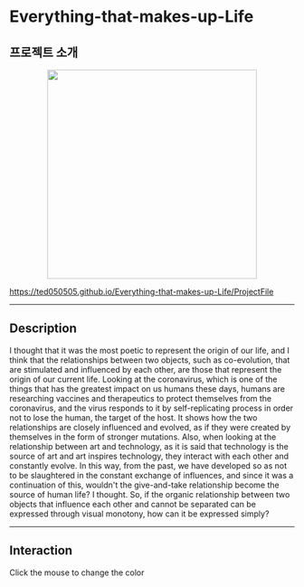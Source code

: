 # Everything-that-makes-up-Life

## 프로젝트 소개

<p align="center"><img src="https://user-images.githubusercontent.com/83487028/188097447-053a82ad-c5ce-4062-9eaf-e830c1f7cb11.png width="700px" height="370px"></img></p>

<https://ted050505.github.io/Everything-that-makes-up-Life/ProjectFile>

***

## Description

I thought that it was the most poetic to represent the origin of our life, and I think that the relationships between two objects, such as co-evolution, that are stimulated and influenced by each other, are those that represent the origin of our current life.
Looking at the coronavirus, which is one of the things that has the greatest impact on us humans these days, humans are researching vaccines and therapeutics to protect themselves from the coronavirus, and the virus responds to it by self-replicating process in order not to lose the human, the target of the host. It shows how the two relationships are closely influenced and evolved, as if they were created by themselves in the form of stronger mutations.
Also, when looking at the relationship between art and technology, as it is said that technology is the source of art and art inspires technology, they interact with each other and constantly evolve.
In this way, from the past, we have developed so as not to be slaughtered in the constant exchange of influences, and since it was a continuation of this, wouldn't the give-and-take relationship become the source of human life? I thought.
So, if the organic relationship between two objects that influence each other and cannot be separated can be expressed through visual monotony, how can it be expressed simply?

***

## Interaction

Click the mouse to change the color
